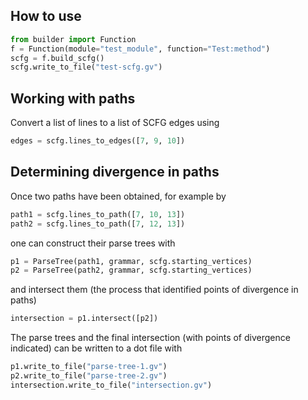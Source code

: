 ## How to use

```python
from builder import Function
f = Function(module="test_module", function="Test:method")
scfg = f.build_scfg()
scfg.write_to_file("test-scfg.gv")
```
## Working with paths

Convert a list of lines to a list of SCFG edges using
```python
edges = scfg.lines_to_edges([7, 9, 10])
```

## Determining divergence in paths

Once two paths have been obtained, for example by
```python
path1 = scfg.lines_to_path([7, 10, 13])
path2 = scfg.lines_to_path([7, 12, 13])
```

one can construct their parse trees with
```python
p1 = ParseTree(path1, grammar, scfg.starting_vertices)
p2 = ParseTree(path2, grammar, scfg.starting_vertices)
```

and intersect them (the process that identified points of divergence in paths)
```python
intersection = p1.intersect([p2])
```

The parse trees and the final intersection (with points of divergence indicated) can be written to a dot file with
```python
p1.write_to_file("parse-tree-1.gv")
p2.write_to_file("parse-tree-2.gv")
intersection.write_to_file("intersection.gv")
```